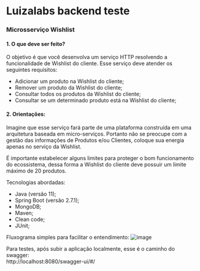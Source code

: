<h1>Luizalabs backend teste</h1>

<h3>Microsserviço Wishlist</h3>

<h4> 1. O que deve ser feito?</h4>

O objetivo é que você desenvolva um serviço HTTP resolvendo a funcionalidade de Wishlist do cliente. Esse serviço deve atender os seguintes requisitos:
- Adicionar um produto na Wishlist do cliente;
- Remover um produto da Wishlist do cliente;
- Consultar todos os produtos da Wishlist do cliente;
- Consultar se um determinado produto está na Wishlist do
cliente;

<h4> 2. Orientações: </h4>

Imagine que esse serviço fará parte de uma plataforma construída em uma arquitetura baseada em micro-serviços. Portanto não se preocupe com a gestão das informações de Produtos e/ou Clientes, coloque sua energia apenas no serviço da Wishlist.

É importante estabelecer alguns limites para proteger o bom funcionamento do ecossistema, dessa forma a Wishlist do cliente deve possuir um limite máximo de 20 produtos.

Tecnologias abordadas:
- Java (versão 11);
- Spring Boot (versão 2.7.1);
- MongoDB;
- Maven; 
- Clean code;
- JUnit;



Fluxograma simples para facilitar o entendimento:
![image](https://user-images.githubusercontent.com/34377631/179049028-e0f6c39e-2111-4b7c-a17c-90abef99b0da.png)


Para testes, após subir a aplicação localmente, esse é o caminho do swagger:
<br>
http://localhost:8080/swagger-ui/#/
